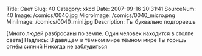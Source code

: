 Title: Свет 
Slug: 40 
Category: xkcd 
Date: 2007-09-16 20:31:41 
SourceNum: 40 
Image: /comics/0040.jpg 
MicroImage: /comics/0040_micro.png 
MiniImage: /comics/0040_mini.jpg 
Description: Ты буквально подгораешь 

[Много людей разбросаны по земле. Один человек находится в столпе света]
Надпись: В давящем и тёмном мире тёмном мире Ты горишь огнём сияний Никогда не заблудиться